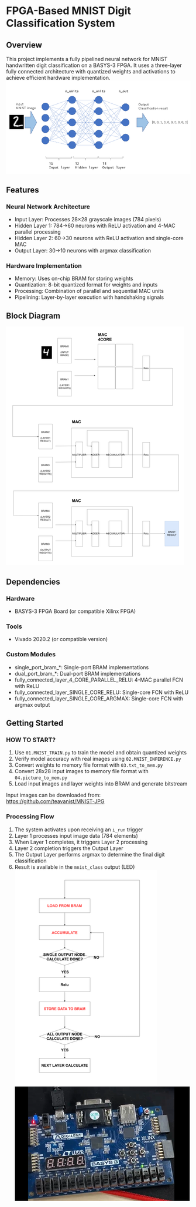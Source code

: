# FPGA-Based MNIST Digit Classification System

## Overview
This project implements a fully pipelined neural network for MNIST handwritten digit classification 
on a BASYS-3 FPGA. It uses a three-layer fully connected architecture with quantized weights 
and activations to achieve efficient hardware implementation.
![Demo Image](demo/MNIST.png)
## Features

### Neural Network Architecture
- Input Layer: Processes 28×28 grayscale images (784 pixels)
- Hidden Layer 1: 784→60 neurons with ReLU activation and 4-MAC parallel processing
- Hidden Layer 2: 60→30 neurons with ReLU activation and single-core MAC
- Output Layer: 30→10 neurons with argmax classification

### Hardware Implementation
- Memory: Uses on-chip BRAM for storing weights
- Quantization: 8-bit quantized format for weights and inputs
- Processing: Combination of parallel and sequential MAC units
- Pipelining: Layer-by-layer execution with handshaking signals

## Block Diagram
![Demo Image](demo/diagram.png)

## Dependencies

### Hardware
- BASYS-3 FPGA Board (or compatible Xilinx FPGA)

### Tools
- Vivado 2020.2 (or compatible version)

### Custom Modules
- single_port_bram_*: Single-port BRAM implementations
- dual_port_bram_*: Dual-port BRAM implementations
- fully_connected_layer_4_CORE_PARALLEL_RELU: 4-MAC parallel FCN with ReLU
- fully_connected_layer_SINGLE_CORE_RELU: Single-core FCN with ReLU
- fully_connected_layer_SINGLE_CORE_ARGMAX: Single-core FCN with argmax output

## Getting Started
### HOW TO START?
1. Use `01.MNIST_TRAIN.py` to train the model and obtain quantized weights
2. Verify model accuracy with real images using `02.MNIST_INFERENCE.py`
3. Convert weights to memory file format with `03.txt_to_mem.py`
4. Convert 28x28 input images to memory file format with `04.picture_to_mem.py`
5. Load input images and layer weights into BRAM and generate bitstream

Input images can be downloaded from: https://github.com/teavanist/MNIST-JPG

### Processing Flow
1. The system activates upon receiving an `i_run` trigger
2. Layer 1 processes input image data (784 elements)
3. When Layer 1 completes, it triggers Layer 2 processing
4. Layer 2 completion triggers the Output Layer
5. The Output Layer performs argmax to determine the final digit classification
6. Result is available in the `mnist_class` output (LED)
![Demo Image](demo/Flow_Chart.png)
![Demo Image](demo/demo.png)
